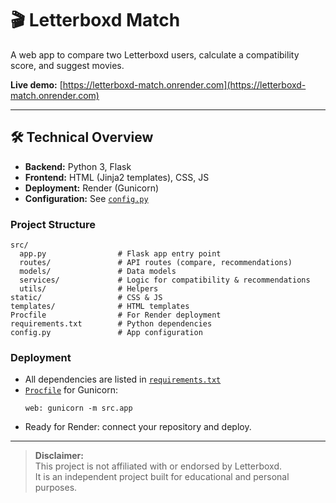 # 🎬 Letterboxd Match

A web app to compare two Letterboxd users, calculate a compatibility score, and suggest movies.

**Live demo:** [https://letterboxd-match.onrender.com](https://letterboxd-match.onrender.com)

---

## 🛠️ Technical Overview

- **Backend:** Python 3, Flask
- **Frontend:** HTML (Jinja2 templates), CSS, JS
- **Deployment:** Render (Gunicorn)
- **Configuration:** See [`config.py`](config.py)

### Project Structure

```
src/
  app.py                # Flask app entry point
  routes/               # API routes (compare, recommendations)
  models/               # Data models
  services/             # Logic for compatibility & recommendations
  utils/                # Helpers
static/                 # CSS & JS
templates/              # HTML templates
Procfile                # For Render deployment
requirements.txt        # Python dependencies
config.py               # App configuration
```

### Deployment

- All dependencies are listed in [`requirements.txt`](requirements.txt)
- [`Procfile`](Procfile) for Gunicorn:
  ```
  web: gunicorn -m src.app
  ```
- Ready for Render: connect your repository and deploy.

---

> **Disclaimer:**  
> This project is not affiliated with or endorsed by Letterboxd.  
> It is an independent project built for educational and personal purposes.
